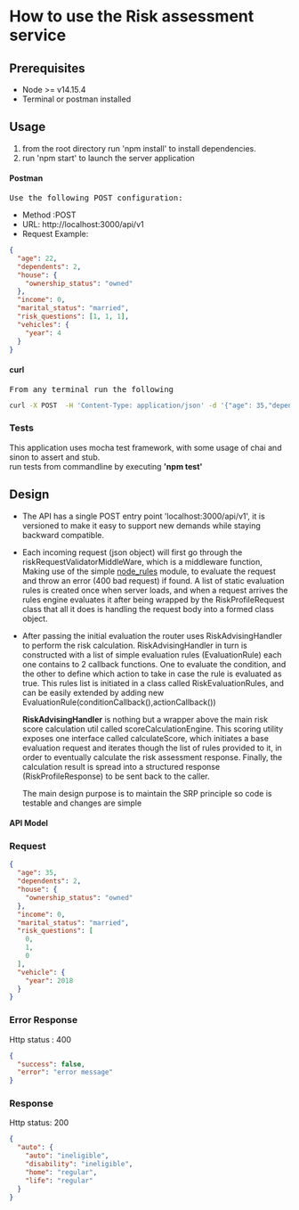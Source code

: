 # How to use the Risk assessment service

## Prerequisites

- Node >= v14.15.4
- Terminal or postman installed

## Usage

1. from the root directory run 'npm install' to install dependencies.
2. run 'npm start' to launch the server application

#### Postman

<pre>Use the following POST configuration:</pre>

* Method :POST
* URL: http://localhost:3000/api/v1
* Request Example:

```json
{
  "age": 22,
  "dependents": 2,
  "house": {
    "ownership_status": "owned"
  },
  "income": 0,
  "marital_status": "married",
  "risk_questions": [1, 1, 1],
  "vehicles": {
    "year": 4
  }
}
```

#### curl

<pre>From any terminal run the following</pre>

```bash
curl -X POST  -H 'Content-Type: application/json' -d '{"age": 35,"dependents": 2,"house": {"ownership_status": "owned"},"income": 0,"marital_status": "married","risk_questions": [0, 1, 0],"vehicle": {"year": 2018}}' localhost:3000/api/v1
```

###   Tests
This application uses mocha test framework, with some usage of chai and sinon to assert and stub.
<br/>
run tests from commandline by executing <b>'npm test'</b>

## Design

* The API has a single POST entry point 'localhost:3000/api/v1', it is versioned to make it easy to support new demands while staying backward
  compatible.

* Each incoming request (json object) will first go through the riskRequestValidatorMiddleWare, which is a middleware function, Making use
  of the simple [node_rules]('https://www.npmjs.com/package/node-rules') module, to evaluate the request and throw an error (400 bad request) if found.
  A list of static evaluation rules is created once when server loads, and when a request arrives the rules engine evaluates it after being wrapped by the
  RiskProfileRequest class that all it does is handling the request body into a formed class object.
  
* After passing the initial evaluation the router uses RiskAdvisingHandler to perform the risk calculation.
  RiskAdvisingHandler in turn is constructed with a list of simple evaluation rules (EvaluationRule) each one contains to 2 callback functions.
  One to evaluate the condition, and the other to define which action to take in case the rule is evaluated as true.
  This rules list is initiated in a class called RiskEvaluationRules, and can be easily extended by adding new EvaluationRule(conditionCallback(),actionCallback())

  <b>RiskAdvisingHandler</b> is nothing but a wrapper above the main risk score calculation util called scoreCalculationEngine.
  This scoring utility exposes one interface called calculateScore, which initiates a base evaluation request and iterates though the list of rules provided to it, in order to eventually 
  calculate the risk assessment response.
  Finally, the calculation result is spread into a structured response (RiskProfileResponse) to be sent back to the caller.
  
  The main design purpose is to maintain the SRP principle so code is testable and changes are simple

#### API Model

### Request

```json
{
  "age": 35,
  "dependents": 2,
  "house": {
    "ownership_status": "owned"
  },
  "income": 0,
  "marital_status": "married",
  "risk_questions": [
    0,
    1,
    0
  ],
  "vehicle": {
    "year": 2018
  }
}
```

### Error Response
Http status : 400 
```json
{
  "success": false,
  "error": "error message"
}
```

### Response
Http status: 200
```json
{
  "auto": {
    "auto": "ineligible",
    "disability": "ineligible",
    "home": "regular",
    "life": "regular"
  }
}
```
